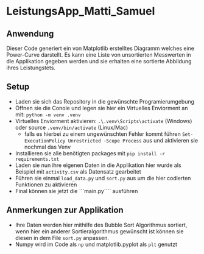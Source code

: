 # LeistungsApp_Matti_Samuel
## Anwendung
Dieser Code generiert ein von Matplotlib erstelltes Diagramm welches eine Power-Curve darstellt. Es kann eine Liste von unsortierten Messwerten in die Applikation gegeben werden und sie erhalten eine sortierte Abbildung ihres Leistungstets.
## Setup
- Laden sie sich das Repository in die gewünschte Programierumgebung
- Öffnen sie die Conole und legen sie hier ein Virtuelles Enviorment an mit: ```python -m venv .venv```
- Virtuelles Enviorment aktivieren: ```.\.venv\Scripts\activate``` (Windows) oder source ```.venv/bin/activate``` (Linux/Mac)
    - falls es hierbei zu einem ungewünschten Fehler kommt führen ```Set-ExecutionPolicy Unrestricted -Scope Process``` aus und aktivieren sie nochmal das Venv
- Installieren sie alle benötigten packages mit ```pip install -r requirements.txt```
- Laden sie nun ihre eigenen Daten in die Applikation hier wurde als Beispiel mit ```activity.csv``` als Datensatz gearbeitet
- Führen sie einmal ```load_data.py``` und ```sort.py``` aus um die hier codierten Funktionen zu aktivieren
- Final können sie jetzt die ```main.py```` ausführen 
## Anmerkungen zur Applikation
  - Ihre Daten werden hier mithilfe des Bubble Sort Algorithmus sortiert, wenn hier ein anderer Sortieralgorithmus gewünscht ist können sie diesen in dem File ```sort.py``` anpassen.
  - Numpy wird im Code als ```np``` und matplotlib.pyplot als ```plt``` genutzt
